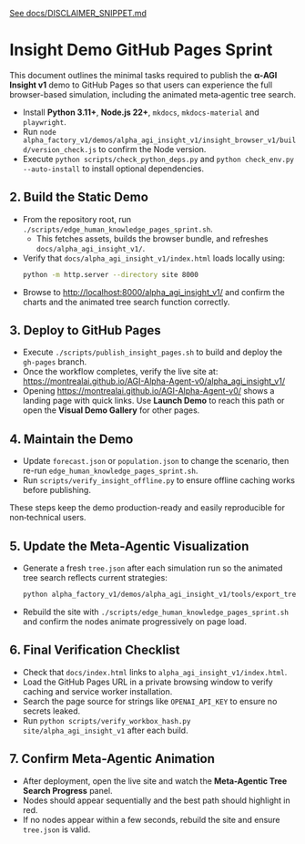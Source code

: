 [See docs/DISCLAIMER_SNIPPET.md](DISCLAIMER_SNIPPET.md)
# Insight Demo GitHub Pages Sprint

This document outlines the minimal tasks required to publish the **α‑AGI Insight v1** demo to GitHub Pages so that users can experience the full browser-based simulation, including the animated meta‑agentic tree search.

- Install **Python 3.11+**, **Node.js 22+**, `mkdocs`, `mkdocs-material` and `playwright`.
- Run `node alpha_factory_v1/demos/alpha_agi_insight_v1/insight_browser_v1/build/version_check.js` to confirm the Node version.
- Execute `python scripts/check_python_deps.py` and `python check_env.py --auto-install` to install optional dependencies.

## 2. Build the Static Demo
- From the repository root, run `./scripts/edge_human_knowledge_pages_sprint.sh`.
  - This fetches assets, builds the browser bundle, and refreshes `docs/alpha_agi_insight_v1/`.
- Verify that `docs/alpha_agi_insight_v1/index.html` loads locally using:
  ```bash
  python -m http.server --directory site 8000
  ```
- Browse to <http://localhost:8000/alpha_agi_insight_v1/> and confirm the charts and the animated tree search function correctly.

## 3. Deploy to GitHub Pages
- Execute `./scripts/publish_insight_pages.sh` to build and deploy the `gh-pages` branch.
- Once the workflow completes, verify the live site at:
  <https://montrealai.github.io/AGI-Alpha-Agent-v0/alpha_agi_insight_v1/>
- Opening <https://montrealai.github.io/AGI-Alpha-Agent-v0/> shows a landing page with quick links. Use **Launch Demo** to reach this path or open the **Visual Demo Gallery** for other pages.

## 4. Maintain the Demo
- Update `forecast.json` or `population.json` to change the scenario, then re-run `edge_human_knowledge_pages_sprint.sh`.
- Run `scripts/verify_insight_offline.py` to ensure offline caching works before publishing.

These steps keep the demo production-ready and easily reproducible for non‑technical users.

## 5. Update the Meta-Agentic Visualization
- Generate a fresh `tree.json` after each simulation run so the animated tree search reflects current strategies:
  ```bash
  python alpha_factory_v1/demos/alpha_agi_insight_v1/tools/export_tree.py lineage/run.jsonl -o docs/alpha_agi_insight_v1/tree.json
  ```
- Rebuild the site with `./scripts/edge_human_knowledge_pages_sprint.sh` and confirm the nodes animate progressively on page load.

## 6. Final Verification Checklist
- Check that `docs/index.html` links to `alpha_agi_insight_v1/index.html`.
- Load the GitHub Pages URL in a private browsing window to verify caching and service worker installation.
- Search the page source for strings like `OPENAI_API_KEY` to ensure no secrets leaked.
- Run `python scripts/verify_workbox_hash.py site/alpha_agi_insight_v1` after each build.

## 7. Confirm Meta-Agentic Animation
- After deployment, open the live site and watch the **Meta-Agentic Tree Search Progress** panel.
- Nodes should appear sequentially and the best path should highlight in red.
- If no nodes appear within a few seconds, rebuild the site and ensure `tree.json` is valid.
